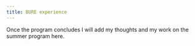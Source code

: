 ```yaml
---
title: BURE experience
---
```


Once the program concludes I will add my thoughts and my work on the summer program here.
